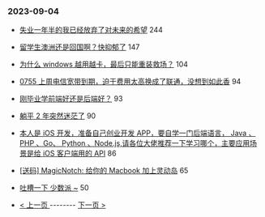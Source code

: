 ### 2023-09-04 
- [失业一年半的我已经放弃了对未来的希望](https://www.v2ex.com/t/970625) 244
- [留学生澳洲还是回国啊？快抑郁了](https://www.v2ex.com/t/970634) 147
- [为什么 windows 越用越卡，最后只能重装救场？](https://www.v2ex.com/t/970626) 104
- [0755 上周电信宽带到期，迫于费用太高换成了联通，没想到如此香](https://www.v2ex.com/t/970652) 94
- [刚毕业学前端好还是后端好？](https://www.v2ex.com/t/970694) 93
- [躺平 2 年突然迷茫了](https://www.v2ex.com/t/970742) 90
- [本人是 iOS 开发，准备自己创业开发 APP，要自学一门后端语言， Java 、 PHP 、Go、 Python 、Node.js,请各位大佬推荐一下学习哪个，主要应用场景是给 iOS 客户端用的 API](https://www.v2ex.com/t/970816) 86
- [[送码] MagicNotch: 给你的 Macbook 加上灵动岛](https://www.v2ex.com/t/970655) 65
- [吐槽一下 少数派 ~](https://www.v2ex.com/t/970812) 50 

- [ < 上一页 ](https://github.com/able8/v2ex-hot-record/blob/master/2023-09-03.md) -------- [ 下一页 > ](https://github.com/able8/v2ex-hot-record/blob/master/2023-09-05.md)